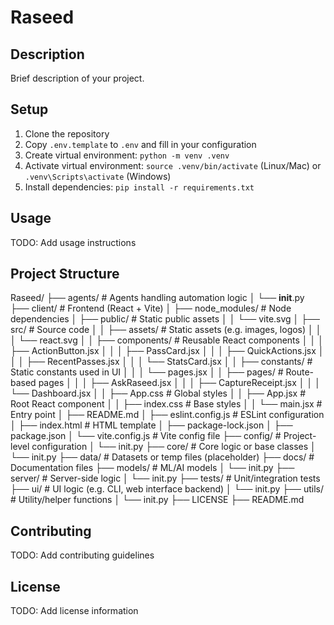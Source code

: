 # Raseed

## Description
Brief description of your project.

## Setup

1. Clone the repository
2. Copy `.env.template` to `.env` and fill in your configuration
3. Create virtual environment: `python -m venv .venv`
4. Activate virtual environment: `source .venv/bin/activate` (Linux/Mac) or `.venv\Scripts\activate` (Windows)
5. Install dependencies: `pip install -r requirements.txt`

## Usage

TODO: Add usage instructions

## Project Structure
Raseed/
├── agents/               # Agents handling automation logic
│   └── __init__.py
├── client/               # Frontend (React + Vite)
│   ├── node_modules/     # Node dependencies
│   ├── public/           # Static public assets
│   │   └── vite.svg
│   ├── src/              # Source code
│   │   ├── assets/       # Static assets (e.g. images, logos)
│   │   │   └── react.svg
│   │   ├── components/   # Reusable React components
│   │   │   ├── ActionButton.jsx
│   │   │   ├── PassCard.jsx
│   │   │   ├── QuickActions.jsx
│   │   │   ├── RecentPasses.jsx
│   │   │   └── StatsCard.jsx
│   │   ├── constants/    # Static constants used in UI
│   │   │   └── pages.jsx
│   │   ├── pages/        # Route-based pages
│   │   │   ├── AskRaseed.jsx
│   │   │   ├── CaptureReceipt.jsx
│   │   │   └── Dashboard.jsx
│   │   ├── App.css       # Global styles
│   │   ├── App.jsx       # Root React component
│   │   ├── index.css     # Base styles
│   │   └── main.jsx      # Entry point
│   ├── README.md
│   ├── eslint.config.js  # ESLint configuration
│   ├── index.html        # HTML template
│   ├── package-lock.json
│   ├── package.json
│   └── vite.config.js    # Vite config file
├── config/               # Project-level configuration
│   └── init.py
├── core/                 # Core logic or base classes
│   └── init.py
├── data/                 # Datasets or temp files (placeholder)
├── docs/                 # Documentation files
├── models/               # ML/AI models
│   └── init.py
├── server/               # Server-side logic
│   └── init.py
├── tests/                # Unit/integration tests
├── ui/                   # UI logic (e.g. CLI, web interface backend)
│   └── init.py
├── utils/                # Utility/helper functions
│   └── init.py
├── LICENSE
├── README.md


## Contributing

TODO: Add contributing guidelines

## License

TODO: Add license information
